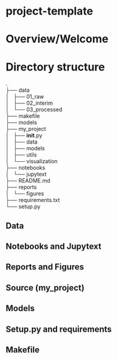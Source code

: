 # project-template

# Overview/Welcome

# Directory structure 

.    
├── data    
│   ├── 01_raw    
│   ├── 02_interim    
│   └── 03_processed    
├── makefile    
├── models    
├── my_project    
│   ├── __init__.py     
│   ├── data    
│   ├── models    
│   ├── utils    
│   └── visualization       
├── notebooks     
│   └── jupytext     
├── README.md     
├── reports     
│   └── figures     
├── requirements.txt     
└── setup.py     

## Data

## Notebooks and Jupytext

## Reports and Figures

## Source (my_project)

## Models

## Setup.py and requirements

## Makefile 
